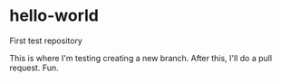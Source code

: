 # hello-world
First test repository

This is where I'm testing creating a new branch. After this, I'll do a pull request. Fun.
